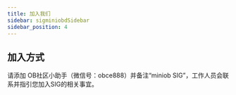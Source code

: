 ```yaml
---
title: 加入我们
sidebar: sigminiobdSidebar
sidebar_position: 4
---
```



## 加入方式
请添加 OB社区小助手（微信号：obce888）并备注“miniob SIG”，工作人员会联系并指引您加入SIG的相关事宜。
